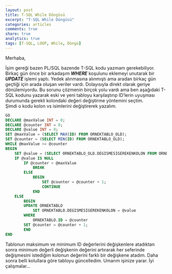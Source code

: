 ```yaml
---
layout: post
title: T-SQL While Döngüsü
excerpt: "T-SQL While Döngüsü"
categories: articles
comments: true
share: true
analytics: true
tags: [T-SQL, LOOP, While, Döngü]
---
```


Merhaba,

İşim gereği bazen PL/SQL bazende T-SQL kodu yazmam gerekebiliyor. Birkaç gün önce bir arkadaşım ***WHERE*** koşulunu eklemeyi unutarak bir ***UPDATE*** işlemi yaptı. 
Yedek alınmasına alınmıştı ama aradan birkaç gün geçtiği için arada oluşan veriler vardı. Dolayısıyla direkt olarak geriye dönülemiyordu. 
Bu sorunu çözmenin birçok yolu vardı ama ben aşağıdaki T-SQL kodunu yazarak eski ve yeni tabloyu karşılaştırıp ID’lerin uyuşması durumunda gerekli kolondaki değeri değiştirme yöntemini seçtim.  
Şimdi o kodu kolon vs isimlerini değiştirerek yazalım.

```sql
GO
DECLARE @maxValue INT = 0;
DECLARE @counter INT = 0;
DECLARE @value INT = 0;
SET @maxValue = (SELECT MAX(ID) FROM ORNEKTABLO_OLD);
SET @counter = (SELECT MIN(ID) FROM ORNEKTABLO_OLD);
WHILE @maxValue >= @counter
BEGIN
	SET @value = (SELECT ORNEKTABLO_OLD.DEGISMESIGEREKENKOLON FROM ORNEKTABLO_OLD WHERE ORNEKTABLO_OLD.ID = @counter);
	IF @value IS NULL
		IF @counter > @maxValue
			BREAK
		ELSE 
			BEGIN
				SET @counter = @counter + 1;
				CONTINUE
			END
	ELSE
		BEGIN
		UPDATE ORNEKTABLO
			SET ORNEKTABLO.DEGISMESIGEREKENKOLON = @value
		WHERE
			ORNEKTABLO.ID = @counter
		SET @counter = @counter + 1;
		END
END
```

Tablonun maksimum ve minimum ID değerlerini  değişkenlere atadıktan sonra minimum değerli değişkenin değerini artırarak her seferinde değişmesini istediğim kolonun değerini  farklı bir değişkene atadım. 
Daha sonra belli kolullara göre tabloyu güncelledim. Umarım işinize yarar.
İyi çalışmalar...
